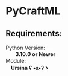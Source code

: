 # PyCraftML
## Requirements:  
Python Version:  
&nbsp; &emsp; **3.10.0 or Newer**  
Module:  
&emsp;**Ursina ʕ •ᴥ•ʔゝ**  
